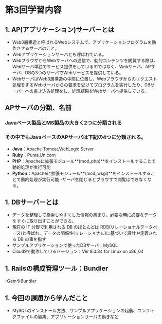 # **第3回学習内容**
## 1. AP(アプリケーション)サーバーとは
* Web3層構造と呼ばれるWebシステムで、アプリケーションプログラムを動作させるサーバのこと。
* Webアプリケーションサーバとも呼ばれている。
* WebブラウザからWebサーバへの通信で、動的コンテンツを閲覧する際は、Webサーバ単独でサービス提供をしているのではなく、Webサーバ、APサーバ、DBの3つのサーバでWebサービスを提供している。
* WebサーバはWeb3層構造の中間に位置し、Webブラウザからのリクエスト処理をするWebサーバからの要求を受けてプログラムを実行したり、DBサーバーへの書き込み処理をし、処理結果をWebサーバへ提供している。
## APサーバの分類、名前
### Javaベース製品とMS製品の大きく2つに分類される
### その中でもJavaベースのAPサーバは下記の4つに分類される。
- **Java**：Apache Tomcat,WebLogic Server
- **Ruby**：Puma,Unicorn
- **PHP**：Apacheに拡張モジュール**(mod_php)**をインストールすることで動的処理が実行可能
- **Python**：Apacheに拡張モジュール**(mod_wsgi)**をインストールすることで動的処理が実行可能
-サーバを閉じるとブラウザで閲覧はできなくなる。
## 1. DBサーバーとは
* データを整理して検索しやすくした情報の集まり。必要な時に必要なデータをすぐに取り出すことができる。
* 現在の IT 分野で利用される DB のほとんどは RDB(リレーショナルデータベース)と呼ばれ、データの関係性(リレーショナル)に基づいて設計や定義される DB の事を指す
* サンプルアプリケーションで使ったDBサーバ：MySQL
* Cloud9で動作しているバージョン：Ver 8.0.34 for Linux on x86_64

## 1. Railsの構成管理ツール：Bundler
-GemやBundler
## 1. 今回の課題から学んだこと
* MySQLのインストール方法、サンプルアプリケーションの起動、コンフィグファイルの編集、アプリケーションサーバの動きなど